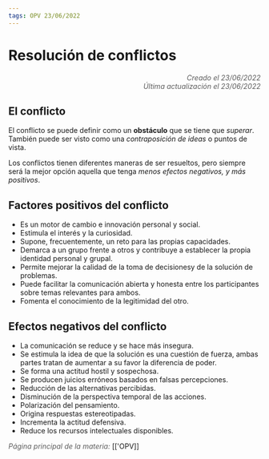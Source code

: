 ```yaml
---
tags: OPV 23/06/2022
---
```


# Resolución de conflictos
<div style="text-align: right; opacity: 0.7; font-style: italic;">Creado el 23/06/2022</div>
<div style="text-align: right; opacity: 0.7; font-style: italic;">Última actualización el 23/06/2022</div>

## El conflicto

El conflicto se puede definir como un **obstáculo** que se tiene que *superar*. También puede ser visto como una *contraposición de ideas* o puntos de vista.

Los conflictos tienen diferentes maneras de ser resueltos, pero siempre será la mejor opción aquella que tenga *menos efectos negativos, y más positivos*.

## Factores positivos del conflicto

- Es un motor de cambio e innovación personal y social.
- Estimula el interés y la curiosidad.
- Supone, frecuentemente, un reto para las propias capacidades.
- Demarca a un grupo frente a otros y contribuye a establecer la propia identidad personal y grupal.
- Permite mejorar la calidad de la toma de decisionesy de la solución de problemas.
- Puede facilitar la comunicación abierta y honesta entre los participantes sobre temas relevantes para ambos.
- Fomenta el conocimiento de la legitimidad del otro.

## Efectos negativos del conflicto

- La comunicación se reduce y se hace más insegura.
- Se estimula la idea de que la solución es una cuestión de fuerza, ambas partes tratan de aumentar a su favor la diferencia de poder.
- Se forma una actitud hostil y sospechosa.
- Se producen juicios erróneos basados en falsas percepciones.
- Reducción de las alternativas percibidas.
- Disminución de la perspectiva temporal de las acciones.
- Polarización del pensamiento.
- Origina respuestas estereotipadas.
- Incrementa la actitud defensiva.
- Reduce los recursos intelectuales disponibles.

<span style="opacity: 0.7; font-style: italic;">Página principal de la materia:</span> [['OPV]]